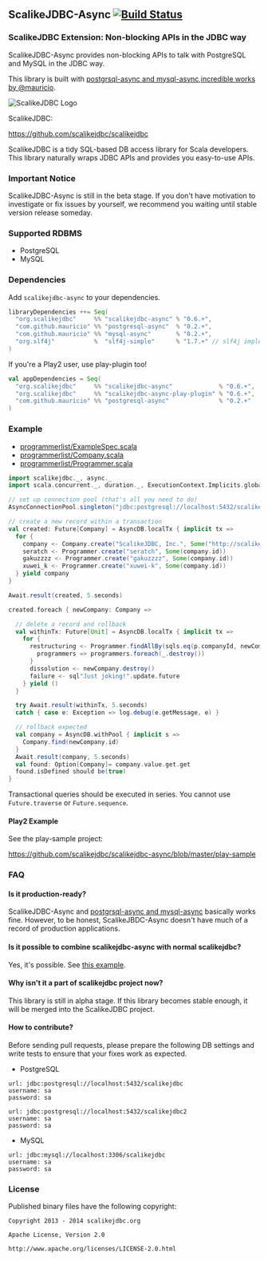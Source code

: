 ## ScalikeJDBC-Async [![Build Status](https://travis-ci.org/scalikejdbc/scalikejdbc-async.svg?branch=master)](https://travis-ci.org/scalikejdbc/scalikejdbc-async)

### ScalikeJDBC Extension: Non-blocking APIs in the JDBC way

ScalikeJDBC-Async provides non-blocking APIs to talk with PostgreSQL and MySQL in the JDBC way. 

This library is built with [postgrsql-async and mysql-async,incredible works by @mauricio](https://github.com/mauricio/postgresql-async).

![ScalikeJDBC Logo](http://scalikejdbc.org/img/logo.png)

ScalikeJDBC:

https://github.com/scalikejdbc/scalikejdbc

ScalikeJDBC is a tidy SQL-based DB access library for Scala developers. This library naturally wraps JDBC APIs and provides you easy-to-use APIs.


### Important Notice

ScalikeJDBC-Async is still in the beta stage. If you don't have motivation to investigate or fix issues by yourself, we recommend you waiting until stable version release someday.

### Supported RDBMS

- PostgreSQL
- MySQL

### Dependencies

Add `scalikejdbc-async` to your dependencies.

```scala
libraryDependencies ++= Seq(
  "org.scalikejdbc"     %% "scalikejdbc-async" % "0.6.+",
  "com.github.mauricio" %% "postgresql-async"  % "0.2.+",
  "com.github.mauricio" %% "mysql-async"       % "0.2.+",
  "org.slf4j"           %  "slf4j-simple"      % "1.7.+" // slf4j implementation
)
```

If you're a Play2 user, use play-plugin too!

```scala
val appDependencies = Seq(
  "org.scalikejdbc"     %% "scalikejdbc-async"             % "0.6.+",
  "org.scalikejdbc"     %% "scalikejdbc-async-play-plugin" % "0.6.+",
  "com.github.mauricio" %% "postgresql-async"              % "0.2.+"
)
```

### Example

- [programmerlist/ExampleSpec.scala](https://github.com/scalikejdbc/scalikejdbc-async/blob/master/core/src/test/scala/programmerlist/ExampleSpec.scala)
- [programmerlist/Company.scala](https://github.com/scalikejdbc/scalikejdbc-async/blob/master/core/src/test/scala/programmerlist/Company.scala)
- [programmerlist/Programmer.scala](https://github.com/scalikejdbc/scalikejdbc-async/blob/master/core/src/test/scala/programmerlist/Programmer.scala)

```scala
import scalikejdbc._, async._
import scala.concurrent._, duration._, ExecutionContext.Implicits.global

// set up connection pool (that's all you need to do)
AsyncConnectionPool.singleton("jdbc:postgresql://localhost:5432/scalikejdbc", "sa", "sa")

// create a new record within a transaction
val created: Future[Company] = AsyncDB.localTx { implicit tx =>
  for {
    company <- Company.create("ScalikeJDBC, Inc.", Some("http://scalikejdbc.org/"))
    seratch <- Programmer.create("seratch", Some(company.id))
    gakuzzzz <- Programmer.create("gakuzzzz", Some(company.id))
    xuwei_k <- Programmer.create("xuwei-k", Some(company.id))
  } yield company
}

Await.result(created, 5.seconds)

created.foreach { newCompany: Company =>

  // delete a record and rollback
  val withinTx: Future[Unit] = AsyncDB.localTx { implicit tx =>
    for {
      restructuring <- Programmer.findAllBy(sqls.eq(p.companyId, newCompany.id)).map { 
        programmers => programmers.foreach(_.destroy()) 
      }
      dissolution <- newCompany.destroy()
      failure <- sql"Just joking!".update.future
    } yield ()
  }

  try Await.result(withinTx, 5.seconds)
  catch { case e: Exception => log.debug(e.getMessage, e) }

  // rollback expected
  val company = AsyncDB.withPool { implicit s =>
    Company.find(newCompany.id)
  }
  Await.result(company, 5.seconds)
  val found: Option[Company]= company.value.get.get
  found.isDefined should be(true)
}
```

Transactional queries should be executed in series. You cannot use `Future.traverse` or `Future.sequence`.

#### Play2 Example

See the play-sample project:

https://github.com/scalikejdbc/scalikejdbc-async/blob/master/play-sample

### FAQ

#### Is it production-ready?

ScalikeJDBC-Async and [postgrsql-async and mysql-async](https://github.com/mauricio/postgresql-async) basically works fine. However, to be honest, ScalikeJBDC-Async doesn't have much of a record of production applications.

#### Is it possible to combine scalikejdbc-async with normal scalikejdbc?

Yes, it's possible. See [this example](https://github.com/scalikejdbc/scalikejdbc-async/blob/master/core/src/test/scala/sample/PostgreSQLSampleSpec.scala).

#### Why isn't it a part of scalikejdbc project now?

This library is still in alpha stage. If this library becomes stable enough, it will be merged into the ScalikeJDBC project.

#### How to contribute?

Before sending pull requests, please prepare the following DB settings and write tests to ensure that your fixes work as expected. 

- PostgreSQL

```
url: jdbc:postgresql://localhost:5432/scalikejdbc
username: sa
password: sa
```

```
url: jdbc:postgresql://localhost:5432/scalikejdbc2
username: sa
password: sa
```

- MySQL

```
url: jdbc:mysql://localhost:3306/scalikejdbc
username: sa
password: sa
```

### License

Published binary files have the following copyright:

```
Copyright 2013 - 2014 scalikejdbc.org

Apache License, Version 2.0

http://www.apache.org/licenses/LICENSE-2.0.html
```

